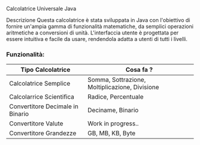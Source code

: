 Calcolatrice Universale Java

Descrizione
Questa calcolatrice è stata sviluppata in Java con l'obiettivo di fornire un'ampia gamma di funzionalità matematiche, da semplici operazioni aritmetiche a conversioni di unità. L'interfaccia utente è progettata per essere intuitiva e facile da usare, rendendola adatta a utenti di tutti i livelli.

### Funzionalità:
| Tipo Calcolatrice               | Cosa fa ?                                             |
|---------------------------------|-------------------------------------------------------|
|Calcolatrice Semplice            |Somma, Sottrazione, Moltiplicazione, Divisione         |
|Calcolarrice Scientifica         |Radice, Percentuale                                    |
|Convertitore Decimale in Binario	|Deciname, Binario                                      |
|Convertitore Valute              |Work in progress..                                     |
|Convertitore Grandezze           |GB, MB, KB, Byte                                       |
